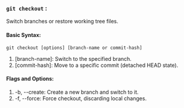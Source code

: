 ###   `git checkout` : 
Switch branches or restore working tree files.


#### Basic Syntax:

`git checkout [options] [branch-name or commit-hash]`

1. [branch-name]: Switch to the specified branch.
2. [commit-hash]: Move to a specific commit (detached HEAD state).

#### Flags and Options:
1. -b, --create: Create a new branch and switch to it.
2. -f, --force: Force checkout, discarding local changes.
